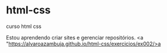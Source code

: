 # html-css


 curso html css

 Estou aprendendo criar sites e gerenciar repositórios.
 <a "https://alvaroazambuja.github.io/html-css/exercicios/ex002/>a</a>

